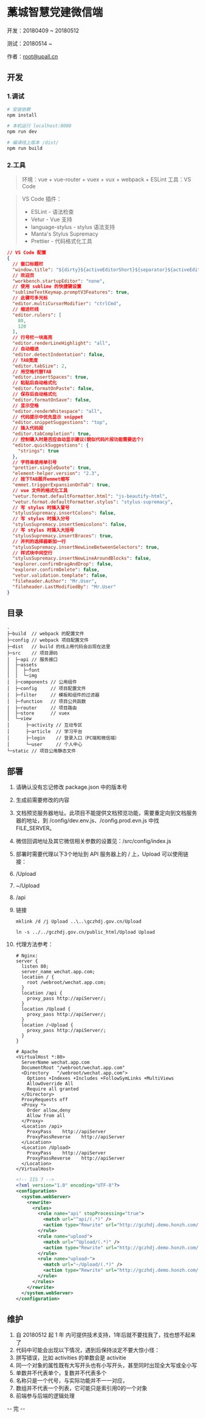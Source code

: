 # 藁城智慧党建微信端

开发：20180409 ~ 20180512

测试：20180514 ~ 

作者：root@upall.cn

## 开发

### 1.调试
``` bash
# 安装依赖
npm install

# 本机运行 localhost:8080
npm run dev

# 编译线上版本 /dist/
npm run build
```

### 2.工具
> 环境：vue + vue-router + vuex + vux + webpack + ESLint
> 工具：VS Code

> VS Code 插件：
> * ESLint - 语法检查
> * Vetur - Vue 支持
> * language-stylus - stylus 语法支持
> * Manta's Stylus Supremacy
> * Prettier - 代码格式化工具

```json
// VS Code 配置
{
  // 窗口标题栏
  "window.title": "${dirty}${activeEditorShort}${separator}${activeEditorMedium}${separator}${rootName}",
  // 欢迎页
  "workbench.startupEditor": "none",
  // 使用 sublime 的快捷键设置
  "sublimeTextKeymap.promptV3Features": true,
  // 此键可多光标
  "editor.multiCursorModifier": "ctrlCmd",
  // 缩进栏线
  "editor.rulers": [
    80,
    120
  ],
  // 行号栏一块高亮
  "editor.renderLineHighlight": "all",
  // 自动缩进
  "editor.detectIndentation": false,
  // TAB宽度
  "editor.tabSize": 2,
  // 用空格代替TAB
  "editor.insertSpaces": true,
  // 粘贴后自动格式化
  "editor.formatOnPaste": false,
  // 保存后自动格式化
  "editor.formatOnSave": false,
  // 显示空格
  "editor.renderWhitespace": "all",
  // 代码提示中优先显示 snippet
  "editor.snippetSuggestions": "top",
  // 插入代码段
  "editor.tabCompletion": true,
  // 控制键入时是否应自动显示建议(貌似代码片段功能需要这个)
  "editor.quickSuggestions": {
    "strings": true
  },
  // 字符串使用单引号
  "prettier.singleQuote": true,
  "element-helper.version": "2.3",
  // 按下TAB展开emmet缩写
  "emmet.triggerExpansionOnTab": true,
  // vue 文件的格式化工具
  "vetur.format.defaultFormatter.html": "js-beautify-html",
  "vetur.format.defaultFormatter.stylus": "stylus-supremacy",
  // 写 stylus 时插入冒号
  "stylusSupremacy.insertColons": false,
  // 写 stylus 时插入分号
  "stylusSupremacy.insertSemicolons": false,
  // 写 stylus 时插入大括号
  "stylusSupremacy.insertBraces": true,
  // 并列的选择器新加一行
  "stylusSupremacy.insertNewLineBetweenSelectors": true,
  // 样式块中间空行
  "stylusSupremacy.insertNewLineAroundBlocks": false,
  "explorer.confirmDragAndDrop": false,
  "explorer.confirmDelete": false,
  "vetur.validation.template": false,
  "fileheader.Author": "Mr.User",
  "fileheader.LastModifiedBy": "Mr.User"
}
```

## 目录

```
.
├─build  // webpack 的配置文件
├─config // webpack 项目配置文件
├─dist   // build 的线上用代码会出现在这里
├─src    // 项目源码
│  ├─api // 服务接口
│  ├─assets
│  │  ├─font
│  │  └─img
│  ├─components // 公用组件
│  ├─config     // 项目配置文件
│  ├─filter     // 模板和组件的过滤器
│  ├─function   // 项目公共函数
│  ├─router     // 项目路由
│  ├─store      // vuex
│  └─view
│      ├─activity // 互动专区
│      ├─article  // 学习平台
│      ├─login    // 登录入口（PC端和微信端）
│      └─user     // 个人中心
└─static // 项目公用静态文件
```

## 部署

1. 请确认没有忘记修改 package.json 中的版本号
1. 生成前需要修改的内容
  1. 文档预览服务器地址。此项目不能提供文档预览功能，需要重定向到文档服务器的地址，到 /config/dev.env.js、/config.prod.evn.js 中找 FILE_SERVER。
  1. 微信回调地址及其它微信相关参数的设置见：/src/config/index.js
1. 部署时需要代理以下3个地址到 API 服务器上的 / 上，Upload 可以使用链接：
  1. /Upload
  1. ~/Upload
  1. /api
1. 链接
	```shell
	mklink /d /j Upload ..\..\gczhdj.gov.cn/Upload
	```
	```shell
	ln -s ../../gczhdj.gov.cn/public_html/Upload Upload
	```
1. 代理方法参考：
    ```
    # Nginx:
    server {
      listen 80;
      server_name wechat.app.com;
      location / {
        root /webroot/wechat.app.com;
      }
      location /api {
        proxy_pass http://apiServer/;
      }
      location /Upload {
        proxy_pass http://apiServer/;
      }
      location /~Upload {
        proxy_pass http://apiServer/;
      }
    }

    # Apache
    <VirtualHost *:80>
      ServerName wechat.app.com
      DocumentRoot "/webroot/wechat.app.com"
      <Directory   "/webroot/wechat.app.com">
        Options +Indexes +Includes +FollowSymLinks +MultiViews
        AllowOverride All
        Require all granted
      </Directory>
      ProxyRequests off
      <Proxy *>  
        Order allow,deny
        Allow from all  
      </Proxy> 
      <Location /api>
        ProxyPass    http://apiServer
        ProxyPassReverse    http://apiServer
      </Location>
      <Location /Upload>
        ProxyPass    http://apiServer
        ProxyPassReverse    http://apiServer
      </Location>
    </VirtualHost>
    ```

    ```xml
    <!-- IIS 7 -->
    <?xml version="1.0" encoding="UTF-8"?>
    <configuration>
      <system.webServer>
        <rewrite>
          <rules>
            <rule name="api" stopProcessing="true">
              <match url="^api/(.*)" />
              <action type="Rewrite" url="http://gczhdj.demo.honzh.com/{R:1}" />
            </rule>
            <rule name="upload">
              <match url="^Upload/(.*)" />
              <action type="Rewrite" url="http://gczhdj.demo.honzh.com/{R:0}" />
            </rule>
            <rule name="upload~">
              <match url="~/Upload/(.*)" />
              <action type="Rewrite" url="http://gczhdj.demo.honzh.com/Upload/{R:1}" />
            </rule>
          </rules>
        </rewrite>
      </system.webServer>
    </configuration>
    ```

## 维护

1. 自 20180512 起 1 年 内可提供技术支持，1年后就不要找我了，找也想不起来了
1. 代码中可能会出现以下情况，遇到后保持淡定不要大惊小怪：
  1. 拼写错误，比如 activities 的单数会是 activitie
  1. 同一个对象的属性既有大写开头也有小写开头，甚至同时出现全大写或全小写
  1. 单数并不代表单个，复数并不代表多个
  1. 名称只是一个代号，与实际功能并不一一对应，
  1. 数组并不代表一个列表，它可能只是索引用0的一个对象
  1. 前端参与后端的逻辑处理

-- 完 --